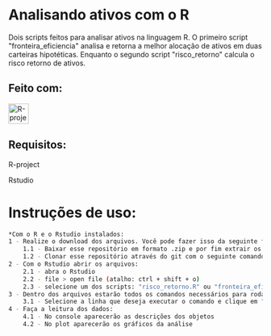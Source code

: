 # Analisando ativos com o R
 Dois scripts feitos para analisar ativos na linguagem R. O primeiro script "fronteira_eficiencia" analisa e retorna a melhor alocação de ativos em duas carteiras hipotéticas. Enquanto o segundo script "risco_retorno" calcula o risco retorno de ativos.

## Feito com:
 <p align="left">
 <a href="https://www.r-project.org/" traget="_blank" rel="noreferrer" > <img src="https://www.r-project.org/logo/Rlogo.svg" alt="R-project" width="40" height="40"/> </a></p>


## Requisitos:
R-project

Rstudio


# Instruções de uso:

```sh
*Com o R e o Rstudio instalados:
1 - Realize o download dos arquivos. Você pode fazer isso da seguinte forma:
    1.1 - Baixar esse repositório em formato .zip e por fim extrair os arquivos para uma pasta de sua preferência.
    1.2 - Clonar esse repositório através do git com o seguinte comando: "$ git clone https://github.com/MauPxt/portifoliodeacoes".
2 - Com o Rstudio abrir os arquivos:
    2.1 - abra o Rstudio
    2.2 - file > open file (atalho: ctrl + shift + o)
    2.3 - selecione um dos scripts: "risco_retorno.R" ou "fronteira_eficiencia.R"
3 - Dentro dos arquivos estarão todos os comandos necessários para rodar o código:
    3.1 - Selecione a linha que deseja executar o comando e clique em "Run". PS: selecione todas as linhas para executar todo o código
4 - Faça a leitura dos dados:
    4.1 - No console aparecerão as descrições dos objetos
    4.2 - No plot aparecerão os gráficos da análise
```
